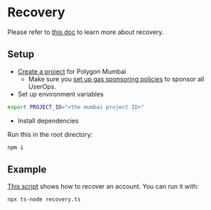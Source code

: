 # Recovery

Please refer to [this doc](https://docs.zerodev.app/use-wallets/recovery) to learn more about recovery.

## Setup

- [Create a project](https://dashboard.zerodev.app/) for Polygon Mumbai
  - Make sure you [set up gas sponsoring policies](https://docs.zerodev.app/use-wallets/pay-gas-for-users) to sponsor all UserOps.
- Set up environment variables

```bash
export PROJECT_ID="<the mumbai project ID>"
```

- Install dependencies

Run this in the root directory:

```bash
npm i
```

## Example

[This script](recovery.ts) shows how to recover an account.  You can run it with:

```bash
npx ts-node recovery.ts
```
